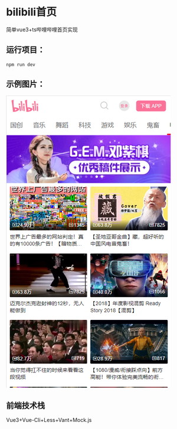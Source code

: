 # bilibili首页
简单vue3+ts哔哩哔哩首页实现
## 运行项目：
```
npm run dev
```
## 示例图片：
![image](https://github.com/ngyixuan/project-vue3-ts-bilibili/blob/main/sample/index.png)

## 前端技术栈
Vue3+Vue-Cli+Less+Vant+Mock.js
